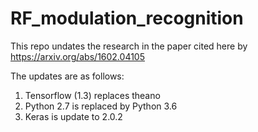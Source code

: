 # RF_modulation_recognition

This repo undates the research in the paper cited here by https://arxiv.org/abs/1602.04105

The updates are as follows:

1. Tensorflow (1.3) replaces theano
2. Python 2.7 is replaced by Python 3.6
3. Keras is update to 2.0.2
